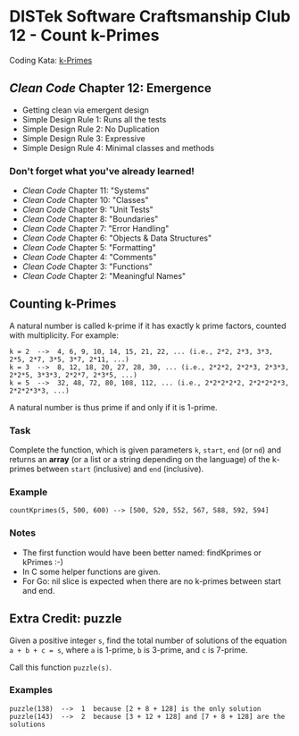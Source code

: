 DISTek Software Craftsmanship Club 12 - Count k-Primes
======================================================
Coding Kata: [k-Primes](https://codewars.com/kata/5726f813c8dcebf5ed000a6b)

_Clean Code_ Chapter 12: Emergence
----------------------------------
* Getting clean via emergent design
* Simple Design Rule 1: Runs all the tests
* Simple Design Rule 2: No Duplication
* Simple Design Rule 3: Expressive
* Simple Design Rule 4: Minimal classes and methods

### Don't forget what you've already learned!
* _Clean Code_ Chapter 11: "Systems"
* _Clean Code_ Chapter 10: "Classes"
* _Clean Code_ Chapter 9: "Unit Tests"
* _Clean Code_ Chapter 8: "Boundaries"
* _Clean Code_ Chapter 7: "Error Handling"
* _Clean Code_ Chapter 6: "Objects & Data Structures"
* _Clean Code_ Chapter 5: "Formatting"
* _Clean Code_ Chapter 4: "Comments"
* _Clean Code_ Chapter 3: "Functions"
* _Clean Code_ Chapter 2: "Meaningful Names"

Counting k-Primes
-----------------
A natural number is called k-prime if it has exactly k prime factors, counted with multiplicity. For example:

```
k = 2  -->  4, 6, 9, 10, 14, 15, 21, 22, ... (i.e., 2*2, 2*3, 3*3, 2*5, 2*7, 3*5, 3*7, 2*11, ...)
k = 3  -->  8, 12, 18, 20, 27, 28, 30, ... (i.e., 2*2*2, 2*2*3, 2*3*3, 2*2*5, 3*3*3, 2*2*7, 2*3*5, ...)
k = 5  -->  32, 48, 72, 80, 108, 112, ... (i.e., 2*2*2*2*2, 2*2*2*2*3, 2*2*2*3*3, ...)
```

A natural number is thus prime if and only if it is 1-prime.

### Task
Complete the function, which is given parameters `k`, `start`, `end` (or `nd`) and returns an **array** (or a list or a
string depending on the language) of the k-primes between `start` (inclusive) and
`end` (inclusive).

### Example
```
countKprimes(5, 500, 600) --> [500, 520, 552, 567, 588, 592, 594]
```

### Notes
* The first function would have been better named: findKprimes or kPrimes :-)
* In C some helper functions are given.
* For Go: nil slice is expected when there are no k-primes between start and end.

Extra Credit: puzzle
--------------------
Given a positive integer `s`, find the total number of solutions of the equation `a + b + c = s`, where `a` is 1-prime,
`b` is 3-prime, and `c` is 7-prime.

Call this function `puzzle(s)`.

### Examples
```
puzzle(138)  -->  1  because [2 + 8 + 128] is the only solution
puzzle(143)  -->  2  because [3 + 12 + 128] and [7 + 8 + 128] are the solutions
```